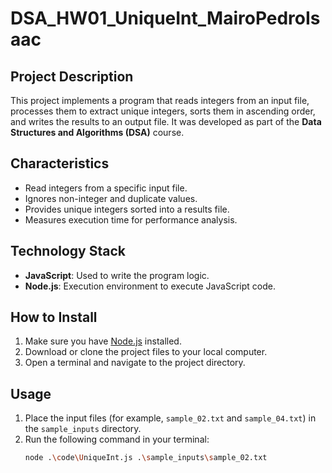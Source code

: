 # DSA_HW01_UniqueInt_MairoPedroIsaac

## Project Description
This project implements a program that reads integers from an input file, processes them to extract unique integers, sorts them in ascending order, and writes the results to an output file. It was developed as part of the **Data Structures and Algorithms (DSA)** course.

## Characteristics
- Read integers from a specific input file.
- Ignores non-integer and duplicate values.
- Provides unique integers sorted into a results file.
- Measures execution time for performance analysis.

## Technology Stack
- **JavaScript**: Used to write the program logic.
- **Node.js**: Execution environment to execute JavaScript code.

## How to Install
1. Make sure you have [Node.js](https://nodejs.org/) installed.
2. Download or clone the project files to your local computer.
3. Open a terminal and navigate to the project directory.

## Usage
1. Place the input files (for example, `sample_02.txt` and `sample_04.txt`) in the `sample_inputs` directory.
2. Run the following command in your terminal:
   ```bash
   node .\code\UniqueInt.js .\sample_inputs\sample_02.txt